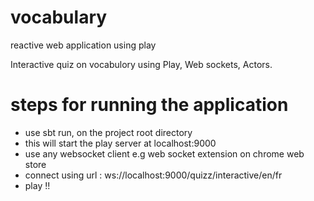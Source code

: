 # vocabulary
reactive web application using play

Interactive quiz on vocabulory using Play, Web sockets, Actors.

# steps for running the application
* use sbt run, on the project root directory
* this will start the play server at localhost:9000
* use any websocket client e.g web socket extension on chrome web store
* connect using url : ws://localhost:9000/quizz/interactive/en/fr
* play !!
